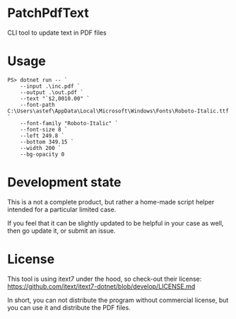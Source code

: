 # PatchPdfText

CLI tool to update text in PDF files

# Usage

```
PS> dotnet run -- `
    --input .\inc.pdf `
    --output .\out.pdf `
    --text "`$2,0010.00" `
    --font-path C:\Users\astef\AppData\Local\Microsoft\Windows\Fonts\Roboto-Italic.ttf `
    --font-family "Roboto-Italic" `
    --font-size 8 `
    --left 249.8 `
    --bottom 349.15 `
    --width 200 `
    --bg-opacity 0
```

# Development state

This is a not a complete product, but rather a home-made script helper intended for a particular limited case.

If you feel that it can be slightly updated to be helpful in your case as well, then go update it, or submit an issue.

# License

This tool is using itext7 under the hood, so check-out their license: https://github.com/itext/itext7-dotnet/blob/develop/LICENSE.md

In short, you can not distribute the program without commercial license, but you can use it and distribute the PDF files.